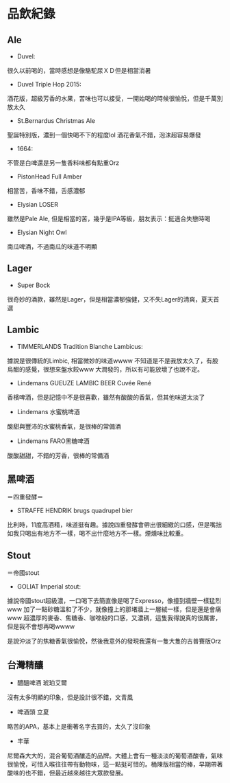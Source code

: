 # 品飲紀錄

## Ale

*   Duvel: 

很久以前喝的，當時感想是像駱駝尿ＸＤ但是相當消暑

*   Duvel Triple Hop 2015: 

酒花版，超級芳香的水果，苦味也可以接受，一開始喝的時候很愉悅，但是千萬別放太久

*   St.Bernardus Christmas Ale

聖誕特別版，濃到一個快喝不下的程度lol 酒花香氣不錯，泡沫超容易爆發

*   1664:

不管是白啤還是另一隻香料味都有點重Orz

*   PistonHead Full Amber

相當苦，香味不錯，舌感濃郁

*   Elysian LOSER

雖然是Pale Ale, 但是相當的苦，幾乎是IPA等級，朋友表示：挺適合失戀時喝

*   Elysian Night Owl

南瓜啤酒，不過南瓜的味道不明顯

## Lager

*   Super Bock

很奇妙的酒款，雖然是Lager，但是相當濃郁強健，又不失Lager的清爽，夏天首選

## Lambic

*   TIMMERLANDS Tradition Blanche Lambicus: 

據說是很傳統的Limbic, 相當微妙的味道wwww 不知道是不是我放太久了，有股烏醋的感覺，很想來盤水餃www 大潤發的，所以有可能放壞了也說不定。

*   Lindemans GUEUZE LAMBIC BEER Cuvée René

香檳啤酒，但是記憶中不是很喜歡，雖然有酸酸的香氣，但其他味道太淡了

*   Lindemans 水蜜桃啤酒

酸甜與豐沛的水蜜桃香氣，是很棒的常備酒

*   Lindemans FARO黑糖啤酒

酸酸甜甜，不錯的芳香，很棒的常備酒

## 黑啤酒

＝四重發酵＝

*   STRAFFE HENDRIK brugs quadrupel bier 

比利時，11度高酒精，味道挺有趣。據說四重發酵會帶出很細緻的口感，但是嘴拙如我只喝出有地方不一樣，喝不出什麼地方不一樣。煙燻味比較重。

## Stout

＝帝國stout

*   GOLIAT Imperial stout: 

據說帝國stout超級濃，一口喝下去簡直像是喝了Expresso，像撞到牆壁一樣猛烈www 加了一點砂糖溫和了不少，就像撞上的那堵牆上一層絨一樣，但是還是會痛www 超濃厚的麥香、焦糖香、咖啡般的口感，又濃稠，這隻我得說真的很厲害，但是我不會想再喝wwww

是說沖淡了的焦糖香氣很愉悅，然後我意外的發現我還有一隻大隻的吉普賽版Orz

## 台灣精釀

*   醴醞啤酒 琥珀艾爾

沒有太多明顯的印象，但是設計很不錯，文青風

*   啤酒頭 立夏

略苦的APA，基本上是衝著名字去買的，太久了沒印象

*   丰華

尼爾森大大的，混合葡萄酒釀造的品牌。大體上會有一種淡淡的葡萄酒酸香，氣味很愉悅，可惜入喉往往帶有動物味，這一點挺可惜的。桶陳版相當的棒，早期帶著酸味的也不錯，但最近越來越往大眾款發展。